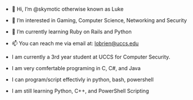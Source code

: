 - 👋 Hi, I’m @skymotic otherwise known as Luke
- 👀 I’m interested in Gaming, Computer Science, Networking and Security
- 🌱 I’m currently learning Ruby on Rails and Python
- 📫 You can reach me via email at: lobrien@uccs.edu

- I am currently a 3rd year student at UCCS for Computer Security.
- I am very comfertable programing in C, C#, and Java
- I can program/script effectivly in python, bash, powershell
- I am still learning Python, C++, and PowerShell Scripting
